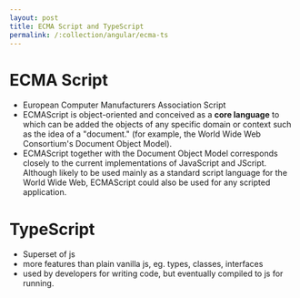 ```yaml
---
layout: post
title: ECMA Script and TypeScript
permalink: /:collection/angular/ecma-ts
---
```


# ECMA Script 
* European Computer Manufacturers Association Script
* ECMAScript is object-oriented and conceived as a **core language** to which can be added the objects of any specific domain or context such as the idea of a "document." (for example, the World Wide Web Consortium's Document Object Model). 
* ECMAScript together with the Document Object Model corresponds closely to the current implementations of JavaScript and JScript. Although likely to be used mainly as a standard script language for the World Wide Web, ECMAScript could also be used for any scripted application.

# TypeScript
- Superset of js
- more features than plain vanilla js, eg. types, classes, interfaces
- used by developers for writing code, but eventually compiled to js for running.
